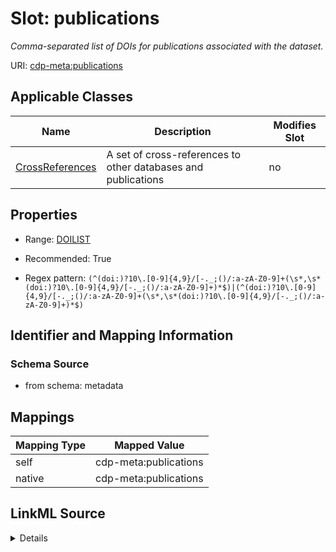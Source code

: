 

# Slot: publications


_Comma-separated list of DOIs for publications associated with the dataset._



URI: [cdp-meta:publications](metadatapublications)



<!-- no inheritance hierarchy -->





## Applicable Classes

| Name | Description | Modifies Slot |
| --- | --- | --- |
| [CrossReferences](CrossReferences.md) | A set of cross-references to other databases and publications |  no  |







## Properties

* Range: [DOILIST](DOILIST.md)

* Recommended: True

* Regex pattern: `(^(doi:)?10\.[0-9]{4,9}/[-._;()/:a-zA-Z0-9]+(\s*,\s*(doi:)?10\.[0-9]{4,9}/[-._;()/:a-zA-Z0-9]+)*$)|(^(doi:)?10\.[0-9]{4,9}/[-._;()/:a-zA-Z0-9]+(\s*,\s*(doi:)?10\.[0-9]{4,9}/[-._;()/:a-zA-Z0-9]+)*$)`





## Identifier and Mapping Information







### Schema Source


* from schema: metadata




## Mappings

| Mapping Type | Mapped Value |
| ---  | ---  |
| self | cdp-meta:publications |
| native | cdp-meta:publications |




## LinkML Source

<details>
```yaml
name: publications
description: Comma-separated list of DOIs for publications associated with the dataset.
from_schema: metadata
rank: 1000
alias: publications
owner: CrossReferences
domain_of:
- CrossReferences
range: DOI_LIST
recommended: true
inlined: true
inlined_as_list: true
pattern: (^(doi:)?10\.[0-9]{4,9}/[-._;()/:a-zA-Z0-9]+(\s*,\s*(doi:)?10\.[0-9]{4,9}/[-._;()/:a-zA-Z0-9]+)*$)|(^(doi:)?10\.[0-9]{4,9}/[-._;()/:a-zA-Z0-9]+(\s*,\s*(doi:)?10\.[0-9]{4,9}/[-._;()/:a-zA-Z0-9]+)*$)

```
</details>
